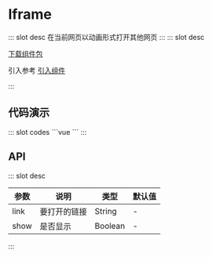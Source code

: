 # Iframe

<ContainerBox title="介绍">
::: slot desc
在当前网页以动画形式打开其他网页
:::
</ContainerBox>

<ContainerBox title="下载并引入">
::: slot desc

[下载组件包](https://gitee.com/lengyibai/component-package/raw/master/LibIframe.zip)

引入参考 [引入组件](/Components/Base/start.html#引入组件)

:::
</ContainerBox>

## 代码演示

<ContainerBox title="基础用法">
<div class="demoBox">
<Statics-Iframe-demo-index />
</div>

<ShowCode>
::: slot codes
```vue
<template>
  <div class="demo">
    <button class="btn" @click="Switch">{{ show ? "关闭" : "打开" }}</button>
    <LibIframe
      class="LibIframe"
      link="http://lengyibai.gitee.io/vue-function-library/dist/15/index.html"
      :show="show"
    />
  </div>
</template>
<script>
export default {
  data() {
    return {
      show: false,
    };
  },
  methods: {
    Switch() {
      this.show = !this.show;
    },
  },
};
</script>
<style scoped>
.demo {
  position: relative;
  width: 100%;
  height: 50vh;
  display: flex;
  flex-direction: column;
  align-items: center;
}
.LibIframe {
  width: 100%;
  height: 100%;
  background-color: #fff;
}
</style>
```
:::
</ShowCode>
</ContainerBox>

## API

<ContainerBox title="Props">
::: slot desc

| 参数 | 说明         | 类型    | 默认值 |
| ---- | ------------ | ------- | ------ |
| link | 要打开的链接 | String  | -      |
| show | 是否显示     | Boolean | -      |

:::
</ContainerBox>

